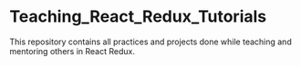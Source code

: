 # Teaching_React_Redux_Tutorials
This repository contains all practices and projects done while teaching and mentoring others in React Redux. 
